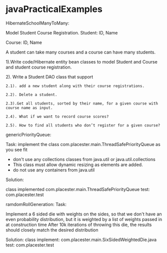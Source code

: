 # javaPracticalExamples

HibernateSchoolManyToMany:

Model Student Course Registration.
Student: ID, Name

Course: ID, Name

A student can take many courses and a course can have many students.

1).Write code/Hibernate entity bean classes to model Student and Course and student course registration.

2). Write a Student DAO class that support

	2.1). add a new student along with their course registrations.

	2.2). Delete a student.

	2.3).Get all students, sorted by their name, for a given course with course name as input.
	
	2.4). What if we want to record course scores?
	
	2.5). How to find all students who don’t register for a given course?  

genericPriorityQueue:

Task:
implement the class com.placester.main.ThreadSafePriorityQueue as you see fit
- don't use any collections classes from java.util or java.util.collections
- This class must allow dynamic resizing as elements are added.
- do not use any containers from java.util
 
Solution:

class implemented com.placester.main.ThreadSafePriorityQueue
test: com.placester.test

ramdomRollGeneration:
Task:

Implement a 6 sided die with weights on the sides, so that we don't have an even probability distribution,
but it is weighted by a list of weights passed in at construction time After 10k iterations of throwing this die, the results should closely match the desired distribution

Solution:
class implement:  com.placester.main.SixSidedWeightedDie.java
test: com.placester.test
